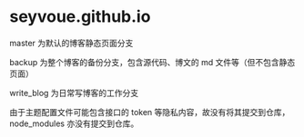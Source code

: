 # seyvoue.github.io

master 为默认的博客静态页面分支

backup 为整个博客的备份分支，包含源代码、博文的 md 文件等（但不包含静态页面）

write_blog 为日常写博客的工作分支

由于主题配置文件可能包含接口的 token 等隐私内容，故没有将其提交到仓库，
node_modules 亦没有提交到仓库。
